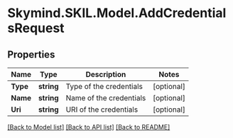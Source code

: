 # Skymind.SKIL.Model.AddCredentialsRequest
## Properties

Name | Type | Description | Notes
------------ | ------------- | ------------- | -------------
**Type** | **string** | Type of the credentials | [optional] 
**Name** | **string** | Name of the credentials | [optional] 
**Uri** | **string** | URI of the credentials | [optional] 

[[Back to Model list]](../README.md#documentation-for-models) [[Back to API list]](../README.md#documentation-for-api-endpoints) [[Back to README]](../README.md)

